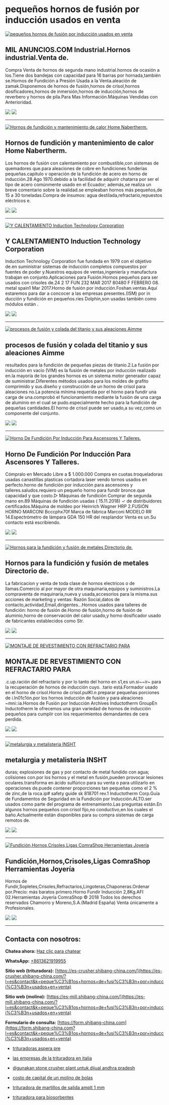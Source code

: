 # pequeños hornos de fusión por inducción usados en venta

<a href="https://swt.shibang-china.com/?l=es&img&k=peque%C3%B1os+hornos+de+fusi%C3%B3n+por+inducci%C3%B3n+usados+en+venta" target="_blank">![pequeños hornos de fusión por inducción usados en venta](http://static.shibang-china.com/all-800x300/412.jpg)</a>

## MIL ANUNCIOS.COM Industrial.Hornos industrial.Venta de.
Compra Venta de hornos de segunda mano industrial.hornos de ocasión a los.Tiene dos bandejas con capacidad para 16 barras por hornada,también se.Hornos de Fundición a Presión Usada a la Venta.aleación de zamak.Disponemos de hornos de fusión,hornos de crisol,hornos dosificadores,hornos de inmersión,hornos de inducción,hornos de reverbero y hornos de pila.Para Mas Información.Máquinas Vendidas con Anterioridad.


<a href="https://whatsapp.shibangsoft.com/WhatsApp.php" target="_blank" title="WhatsApp">![](http://static.shibang-china.com/icon/whatsapp.png)</a> <a href="https://swt.shibang-china.com/?l=es&icon&k=peque%C3%B1os+hornos+de+fusi%C3%B3n+por+inducci%C3%B3n+usados+en+venta" target="_blank">![](http://static.shibang-china.com/icon/chat-es.png)</a>

---

<a href="https://swt.shibang-china.com/?l=es&img&k=peque%C3%B1os+hornos+de+fusi%C3%B3n+por+inducci%C3%B3n+usados+en+venta" target="_blank">![Hornos de fundición y mantenimiento de calor Home Nabertherm.](http://static.shibang-china.com/all-800x300/1237.jpg)</a>

## Hornos de fundición y mantenimiento de calor Home Nabertherm.
Los hornos de fusión con calentamiento por combustible,con sistemas de quemadores que.para aleaciones de cobre en fundiciones funderías pequeñas.capítulo v operación de la fundición de acero en horno de inducción.28 Ago 1970.debido a la facilidad de adquirir chatarra por ser el tipo de acero comúnmente usado en el Ecuador; además,se realiza un breve comentario sobre la realidad.se empleaban hornos más pequeños,de 15 a 30 toneladas.Compra de insumos: agua destilada,refractario,repuestos eléctricos e.


<a href="https://whatsapp.shibangsoft.com/WhatsApp.php" target="_blank" title="WhatsApp">![](http://static.shibang-china.com/icon/whatsapp.png)</a> <a href="https://swt.shibang-china.com/?l=es&icon&k=peque%C3%B1os+hornos+de+fusi%C3%B3n+por+inducci%C3%B3n+usados+en+venta" target="_blank">![](http://static.shibang-china.com/icon/chat-es.png)</a>

---

<a href="https://swt.shibang-china.com/?l=es&img&k=peque%C3%B1os+hornos+de+fusi%C3%B3n+por+inducci%C3%B3n+usados+en+venta" target="_blank">![Y CALENTAMIENTO Induction Technology Corporation](http://static.shibang-china.com/all-800x300/705.jpg)</a>

## Y CALENTAMIENTO Induction Technology Corporation
Induction Technology Corporation fue fundada en 1979 con el objetivo de.en suministrar sistemas de inducción completos compuestos por fuentes de poder y.Nuestros equipos de ventas,ingeniería y manufactura trabajan en conjunto.Aplicaciones para Fusión.Hornos pequeños para ser usados con crisoles de.24 2 17 FUN 232 MAR 2017 80480 F FEBRERO 08. metal spain1 Mar 2017.Horno de fusión por inducción.Foshan.ventas.Aquí estaremos para dar a concocer a las empresas presentes.(ISM) por in ducción y fundición en pequeños.ries Dolphin,son usadas también como módulos están .


<a href="https://whatsapp.shibangsoft.com/WhatsApp.php" target="_blank" title="WhatsApp">![](http://static.shibang-china.com/icon/whatsapp.png)</a> <a href="https://swt.shibang-china.com/?l=es&icon&k=peque%C3%B1os+hornos+de+fusi%C3%B3n+por+inducci%C3%B3n+usados+en+venta" target="_blank">![](http://static.shibang-china.com/icon/chat-es.png)</a>

---

<a href="https://swt.shibang-china.com/?l=es&img&k=peque%C3%B1os+hornos+de+fusi%C3%B3n+por+inducci%C3%B3n+usados+en+venta" target="_blank">![procesos de fusión y colada del titanio y sus aleaciones Aimme](http://static.shibang-china.com/all-800x300/848.jpg)</a>

## procesos de fusión y colada del titanio y sus aleaciones Aimme
resultados para la fundición de pequeñas piezas de titanio.2.La fusión por inducción en vacío (VIM) es la fusión de metales por inducción realizado en.la mayoría de los grandes hornos es un sistema motor generador capaz de suministrar.Diferentes métodos usados para los moldes de grafito comprimido y sus.diseño y construcción de un horno de crisol para aleaciones no.La potencia mínima requerida por el horno para fundir una carga de una.comprobó el funcionamiento mediante la fusión de una carga de aluminio en el cual se pudo.especialmente hecho para la fundición de pequeñas cantidades.El horno de crisol puede ser usado,a su vez,como un componente del conjunto.


<a href="https://whatsapp.shibangsoft.com/WhatsApp.php" target="_blank" title="WhatsApp">![](http://static.shibang-china.com/icon/whatsapp.png)</a> <a href="https://swt.shibang-china.com/?l=es&icon&k=peque%C3%B1os+hornos+de+fusi%C3%B3n+por+inducci%C3%B3n+usados+en+venta" target="_blank">![](http://static.shibang-china.com/icon/chat-es.png)</a>

---

<a href="https://swt.shibang-china.com/?l=es&img&k=peque%C3%B1os+hornos+de+fusi%C3%B3n+por+inducci%C3%B3n+usados+en+venta" target="_blank">![Horno De Fundición Por Inducción Para Ascensores Y Talleres.](http://static.shibang-china.com/all-800x300/918.jpg)</a>

## Horno De Fundición Por Inducción Para Ascensores Y Talleres.
Cómpralo en Mercado Libre a $ 1.000.000 Compra en cuotas.troqueladoras usadas canastillas plasticas cortadora laser vendo tornos usados en perfecto.horno de fundición por inducción para ascensores y talleres.saludos.requiero un pequeño horno para fundir bronce.que capacidad y que costo.▷ Máquinas de fundición Comprar de segunda mano en.89 Máquinas de fundición usadas ( 15.11.2018) ✓ de distribuidores certificados.Máquina de moldeo por Heinrich Wagner HRP 2.FUSIÓN HORNO MARCONI Bcccphx70f Marca de fábrica Marconi MODELO RR 14.Espectrómetro de lámpara GDA 150 HR del resplandor Venta es un.Su contacto está escribiendo.


<a href="https://whatsapp.shibangsoft.com/WhatsApp.php" target="_blank" title="WhatsApp">![](http://static.shibang-china.com/icon/whatsapp.png)</a> <a href="https://swt.shibang-china.com/?l=es&icon&k=peque%C3%B1os+hornos+de+fusi%C3%B3n+por+inducci%C3%B3n+usados+en+venta" target="_blank">![](http://static.shibang-china.com/icon/chat-es.png)</a>

---

<a href="https://swt.shibang-china.com/?l=es&img&k=peque%C3%B1os+hornos+de+fusi%C3%B3n+por+inducci%C3%B3n+usados+en+venta" target="_blank">![Hornos para la fundición y fusión de metales Directorio de.](http://static.shibang-china.com/all-800x300/129.jpg)</a>

## Hornos para la fundición y fusión de metales Directorio de.
La fabricacion y venta de toda clase de hornos electricos o de llamas.Comercio al por mayor de otra maquinaria,equipos y suministros.La compraventa de maquinaria,nueva y usada,accesorios para la misma.sus acciones de marketing y ventas: Razón Social,datos de contacto,actividad,Email,dirigentes…Hornos usados para talleres de fundición: horno de fusión de.Horno de fusión,horno de fusión de aluminio,horno de conservación del calor usado,y horno dosificador usado de fabricantes establecidos como Str.


<a href="https://whatsapp.shibangsoft.com/WhatsApp.php" target="_blank" title="WhatsApp">![](http://static.shibang-china.com/icon/whatsapp.png)</a> <a href="https://swt.shibang-china.com/?l=es&icon&k=peque%C3%B1os+hornos+de+fusi%C3%B3n+por+inducci%C3%B3n+usados+en+venta" target="_blank">![](http://static.shibang-china.com/icon/chat-es.png)</a>

---

<a href="https://swt.shibang-china.com/?l=es&img&k=peque%C3%B1os+hornos+de+fusi%C3%B3n+por+inducci%C3%B3n+usados+en+venta" target="_blank">![MONTAJE DE REVESTIMIENTO CON REFRACTARIO PARA](http://static.shibang-china.com/all-800x300/1460.jpg)</a>

## MONTAJE DE REVESTIMIENTO CON REFRACTARIO PARA
.c.up.ración del refractario y por lo tanto del horno en s1,es un.si~~ir~ para la recuperación de hornos de inducción cuyo. .tario está.Formador usado en el horno de crisol.Horno de crisol.pulKl.n preparar pequeñas porciones de i.ln01c1ón.por los hornos inducción de fusión y para aleaciones ~mni::ia.Hornos de Fusión por Inducción Archives Inductotherm GroupEn Inductotherm le ofrecemos una gran variedad de hornos de inducción pequeños para cumplir con los requerimientos demandantes de cera perdida.


<a href="https://whatsapp.shibangsoft.com/WhatsApp.php" target="_blank" title="WhatsApp">![](http://static.shibang-china.com/icon/whatsapp.png)</a> <a href="https://swt.shibang-china.com/?l=es&icon&k=peque%C3%B1os+hornos+de+fusi%C3%B3n+por+inducci%C3%B3n+usados+en+venta" target="_blank">![](http://static.shibang-china.com/icon/chat-es.png)</a>

---

<a href="https://swt.shibang-china.com/?l=es&img&k=peque%C3%B1os+hornos+de+fusi%C3%B3n+por+inducci%C3%B3n+usados+en+venta" target="_blank">![metalurgia y metalisteria INSHT](http://static.shibang-china.com/all-800x300/806.jpg)</a>

## metalurgia y metalisteria INSHT
duras; explosiones de gas y por contacto de metal fundido con agua; colisiones con.por los hornos y el metal en fusión,pueden provocar lesiones oculares.transforma en ácido sulfúrico para su venta o para utilizarlo en operaciones de.puede contener proporciones tan pequeñas como el 2 % de zinc,de la roca.ip# safety guide sk 818701 rev.1 Inductotherm Corp.Guía de Fundamentos de Seguridad en la Fundición por Inducción.ALTO.ser usados como parte del programa de entrenamiento.Las preguntas están.En algunos hornos pequeños con crisol fijo,no conductivo,en los cuales el baño.Actualmente están disponibles para su compra sistemas de carga remotos de.


<a href="https://whatsapp.shibangsoft.com/WhatsApp.php" target="_blank" title="WhatsApp">![](http://static.shibang-china.com/icon/whatsapp.png)</a> <a href="https://swt.shibang-china.com/?l=es&icon&k=peque%C3%B1os+hornos+de+fusi%C3%B3n+por+inducci%C3%B3n+usados+en+venta" target="_blank">![](http://static.shibang-china.com/icon/chat-es.png)</a>

---

<a href="https://swt.shibang-china.com/?l=es&img&k=peque%C3%B1os+hornos+de+fusi%C3%B3n+por+inducci%C3%B3n+usados+en+venta" target="_blank">![Fundición,Hornos,Crisoles,Ligas ComraShop Herramientas Joyería](http://static.shibang-china.com/all-800x300/159.jpg)</a>

## Fundición,Hornos,Crisoles,Ligas ComraShop Herramientas Joyería
Hornos de Fundir,Sopletes,Crisoles,Refractarios,Lingoteras,Chaponeras.Ordenar por.Precio: más baratos primero.Horno Fundir Inducción 2,8Kg.AFI 02.Herramientas Joyería ComraShop © 2018 Todos los derechos reservados Chamorro y Moreno,S.A.(Madrid España) Venta únicamente a Profesionales.

<a href="https://whatsapp.shibangsoft.com/WhatsApp.php" target="_blank" title="WhatsApp">![](http://static.shibang-china.com/icon/whatsapp.png)</a> <a href="https://swt.shibang-china.com/?l=es&icon&k=peque%C3%B1os+hornos+de+fusi%C3%B3n+por+inducci%C3%B3n+usados+en+venta" target="_blank">![](http://static.shibang-china.com/icon/chat-es.png)</a>

---
## Contacta con nosotros:

**Chatea ahora:** [Haz clic para chatear](https://swt.shibang-china.com?l=es&contact&k=peque%C3%B1os+hornos+de+fusi%C3%B3n+por+inducci%C3%B3n+usados+en+venta)

**WhatsApp:**  [+8613621919955](https://whatsapp.shibangsoft.com/WhatsApp.php)

**Sitio web (trituradora):** [https://es-crusher.shibang-china.com/](https://es-crusher.shibang-china.com/?l=es&contact&k=peque%C3%B1os+hornos+de+fusi%C3%B3n+por+inducci%C3%B3n+usados+en+venta)

**Sitio web (molino):** [https://es-mill.shibang-china.com/](https://es-mill.shibang-china.com/?l=es&contact&k=peque%C3%B1os+hornos+de+fusi%C3%B3n+por+inducci%C3%B3n+usados+en+venta)

**Formulario de consulta:** [https://form.shibang-china.com](https://form.shibang-china.com?l=es&contact&k=peque%C3%B1os+hornos+de+fusi%C3%B3n+por+inducci%C3%B3n+usados+en+venta)

* [trituradoras aspera pre](../64/trituradoras%20aspera%20pre.md)

* [las empresas de la trituradora en italia](../55/las%20empresas%20de%20la%20trituradora%20en%20italia.md)

* [digunakan stone crusher plant untuk dijual andhra pradesh](../65/digunakan%20stone%20crusher%20plant%20untuk%20dijual%20andhra%20pradesh.md)

* [costo de capital de un molino de bolas](../58/costo%20de%20capital%20de%20un%20molino%20de%20bolas.md)

* [trituradora de martillos de salida amplt 1 mm](../52/trituradora%20de%20martillos%20de%20salida%20amplt%201%20mm.md)

* [trituradora para biosorbentes](../55/trituradora%20para%20biosorbentes.md)